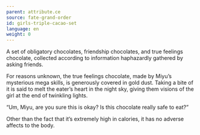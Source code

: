 ```yaml
---
parent: attribute.ce
source: fate-grand-order
id: girls-triple-cacao-set
language: en
weight: 0
---
```


A set of obligatory chocolates, friendship chocolates, and true feelings chocolate, collected according to information haphazardly gathered by asking friends.

For reasons unknown, the true feelings chocolate, made by Miyu’s mysterious mega skills, is generously covered in gold dust. Taking a bite of it is said to melt the eater’s heart in the night sky, giving them visions of the girl at the end of twinkling lights.

“Um, Miyu, are you sure this is okay? Is this chocolate really safe to eat?”

Other than the fact that it’s extremely high in calories, it has no adverse affects to the body.
